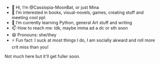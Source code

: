 - 👋 Hi, I’m @Cassiopia-MoonBat, or just Mina
- 👀 I’m interested in books, visual-novels, games, creating stuff and meeting cool ppl
- 🌱 I’m currently learning Python, general Art stuff and writing
- 📫 How to reach me: Idk, maybe imma ad a dc or sth soon
- 😄 Pronouns: she/they
- ⚡ Fun fact: I suck at most things I do, I am socially akward and roll more crit miss than you!

Not much here but it'll get fuller soon.
<!---
Cassiopia-MoonBat/Cassiopia-MoonBat is a ✨ special ✨ repository because its `README.md` (this file) appears on your GitHub profile.
You can click the Preview link to take a look at your changes.
--->
